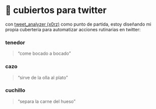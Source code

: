 # 🍴 cubiertos para twitter

con [tweet_analyzer (x0rz)](https://github.com/x0rz/tweets_analyzer) como punto de partida, estoy diseñando mi propia cubertería para automatizar acciones rutinarias en twitter:

### **tenedor**
> “come bocado a bocado”
### **cazo**
> “sirve de la olla al plato”
### **cuchillo**
> “separa la carne del hueso”
